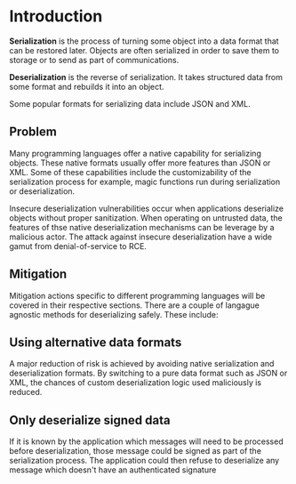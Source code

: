 # Introduction

**Serialization** is the process of turning some object into a data format that can be restored later. Objects are often serialized in order to save them to storage or to send as part of communications.

**Deserialization** is the reverse of serialization. It takes structured data from some format and rebuilds it into an object.

Some popular formats for serializing data include JSON and XML.

## Problem

Many programming languages offer a native capability for serializing objects. These native formats usually offer more features than JSON or XML. Some of these capabilities include the customizability of the serialization process for example, magic functions run during serialization or deserialization.

Insecure deserialization vulnerabilities occur when applications deserialize objects without proper sanitization. When operating on untrusted data, the features of thse native deserialization mechanisms can be leverage by a malicious actor. The attack against insecure deserialization have a wide gamut from denial-of-service to RCE.

## Mitigation

Mitigation actions specific to different programming languages will be covered in their respective sections. There are a couple of langague agnostic methods for deserializing safely. These include:

## Using alternative data formats

A major reduction of risk is achieved by avoiding native serialization and deserialization formats. By switching to a pure data format such as JSON or XML, the chances of custom deserialization logic used maliciously is reduced.

## Only deserialize signed data

If it is known by the application which messages will need to be processed before deserialization, those message could be signed as part of the serialization process. The application could then refuse to deserialize any message which doesn't have an authenticated signature